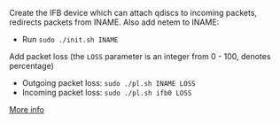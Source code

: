 Create the IFB device which can attach qdiscs to incoming packets, redirects packets from INAME.
Also add netem to INAME:
* Run `sudo ./init.sh INAME`

Add packet loss (the `LOSS` parameter is an integer from 0 - 100, denotes percentage)
* Outgoing packet loss: `sudo ./pl.sh INAME LOSS`
* Incoming packet loss: `sudo ./pl.sh ifb0 LOSS`

[More info](http://www.linuxfoundation.org/collaborate/workgroups/networking/netem)
